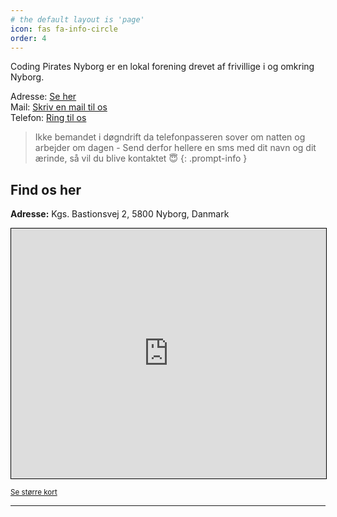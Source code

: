 ```yaml
---
# the default layout is 'page'
icon: fas fa-info-circle
order: 4
---
```


Coding Pirates Nyborg er en lokal forening drevet af frivillige i og omkring Nyborg.

Adresse: [Se her](https://www.openstreetmap.org/node/968299144) </br>
Mail: [Skriv en mail til os](mailto:mail@coding-pirates-nyborg.dk)</br>
Telefon: [Ring til os](callto:+4555604680)</br>
> Ikke bemandet i døgndrift da telefonpasseren sover om natten og arbejder om dagen - Send derfor hellere en sms med dit navn og dit ærinde, så vil du blive kontaktet :innocent:
{: .prompt-info }

## Find os her

**Adresse:** Kgs. Bastionsvej 2, 5800 Nyborg, Danmark

<iframe width="100%" height="400" frameborder="0" scrolling="no" marginheight="0" marginwidth="0" src="https://www.openstreetmap.org/export/embed.html?bbox=10.7839680%2C55.3093030%2C10.7879680%2C55.3133030&amp;layer=mapnik&amp;marker=55.3113030%2C10.7859680" style="border: 1px solid black"></iframe>

<small><a href="https://www.openstreetmap.org/?mlat=55.3113030&amp;mlon=10.7859680#map=18/55.3113030/10.7859680">Se større kort</a></small>

---
